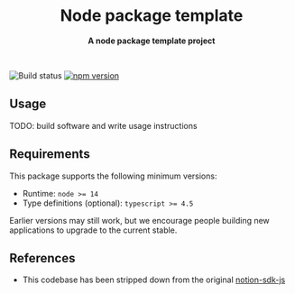 <div align="center">
	<h1>Node package template</h1>
	<p>
		<b>A node package template project</b>
	</p>
	<br>
</div>

![Build status](https://github.com/vrerv/node-package-template/actions/workflows/ci.yml/badge.svg)
[![npm version](https://badge.fury.io/js/%40vrerv%2Fnode-package-template.svg)](https://www.npmjs.com/package/@vrerv/node-package-template)

## Usage

TODO: build software and write usage instructions

## Requirements

This package supports the following minimum versions:

- Runtime: `node >= 14`
- Type definitions (optional): `typescript >= 4.5`

Earlier versions may still work, but we encourage people building new applications to upgrade to the current stable.

## References

- This codebase has been stripped down from the original [notion-sdk-js](https://github.com/makenotion/notion-sdk-js)

